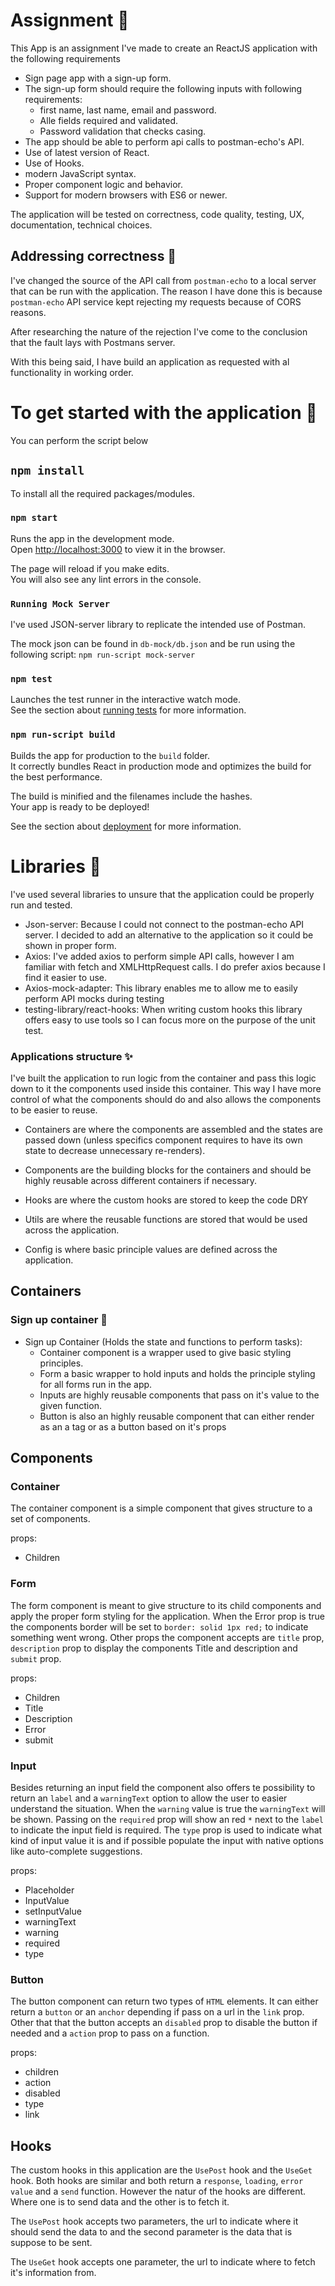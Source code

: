 # Assignment 🚀
This App is an assignment I've made to create an ReactJS application with the following requirements

- Sign page app with a sign-up form.
- The sign-up form should require the following inputs with following requirements:
    - first name, last name, email and password.
    - Alle fields required and validated.
    - Password validation that checks casing.
- The app should be able to perform api calls to postman-echo's API.
- Use of latest version of React.
- Use of Hooks.
- modern JavaScript syntax.
- Proper component logic and behavior.
- Support for modern browsers with ES6 or newer.

The application will be tested on correctness, code quality, testing, UX, documentation, technical choices.

## Addressing correctness 🚧 
I've changed the source of the API call from `postman-echo` to a local server that can be run with the application. The reason I have done this is because `postman-echo` API service kept rejecting my requests because of CORS reasons. 

After researching the nature of the rejection I've come to the conclusion that the fault lays with Postmans server.

With this being said, I have build an application as requested with al functionality in working order.

# To get started with the application 💼

You can perform the script below

## `npm install`

To install all the required packages/modules.

### `npm start`

Runs the app in the development mode.\
Open [http://localhost:3000](http://localhost:3000) to view it in the browser.

The page will reload if you make edits.\
You will also see any lint errors in the console.

### `Running Mock Server`

I've used JSON-server library to replicate the intended use of Postman.

The mock json can be found in `db-mock/db.json` and be run using the following script: `npm run-script mock-server`

### `npm test`

Launches the test runner in the interactive watch mode.\
See the section about [running tests](https://facebook.github.io/create-react-app/docs/running-tests) for more information.

### `npm run-script build`

Builds the app for production to the `build` folder.\
It correctly bundles React in production mode and optimizes the build for the best performance.

The build is minified and the filenames include the hashes.\
Your app is ready to be deployed!

See the section about [deployment](https://facebook.github.io/create-react-app/docs/deployment) for more information.


# Libraries 🔧
I've used several libraries to unsure that the application could be properly run and tested.

- Json-server: Because I could not connect to the postman-echo API server. I decided to add an alternative to the application so it could be shown in proper form.
- Axios: I've added axios to perform simple API calls, however I am familiar with fetch and XMLHttpRequest calls. I do prefer axios because I find it easier to use.
- Axios-mock-adapter: This library enables me to allow me to easily perform API mocks during testing
- testing-library/react-hooks: When writing custom hooks this library offers easy to use tools so I can focus more on the purpose of the unit test.



### Applications structure ✨

I've built the application to run logic from the container and pass this logic down to it the components used inside this container.
This way I have more control of what the components should do and also allows the components to be easier to reuse.

- Containers are where the components are assembled and the states are passed down (unless specifics component requires to have its own state to decrease unnecessary re-renders).

- Components are the building blocks for the containers and should be highly reusable across different containers if necessary. 

- Hooks are where the custom hooks are stored to keep the code DRY

- Utils are where the reusable functions are stored that would be used across the application.

- Config is where basic principle values are defined across the application.

## Containers

### Sign up container 🔖

- Sign up Container (Holds the state and functions to perform tasks):
    - Container component is a wrapper used to give basic styling principles.
    - Form a basic wrapper to hold inputs and holds the principle styling for all forms run in the app.
    - Inputs are highly reusable components that pass on it's value to the given function.
    - Button is also an highly reusable component that can either render as an a tag or as a button based on it's props

## Components

### Container
The container component is a simple component that gives structure to a set of components.

props:
- Children

### Form
The form component is meant to give structure to its child components and apply the proper form styling for the application.
When the Error prop is true the components border will be set to `border: solid 1px red;` to indicate something went wrong.
Other props the component accepts are `title` prop, `description` prop to display the components Title and description and `submit` prop. 

props:
- Children
- Title
- Description
- Error
- submit

### Input
Besides returning an input field the component also offers te possibility to return an `label` and a `warningText` option to allow the user to easier understand the situation.
When the `warning` value is true the `warningText` will  be shown. Passing on the `required` prop will show an  red `*` next to the `label` to indicate the input field is required.
The `type` prop is used to indicate what kind of input value it is and if possible populate the input with native options like auto-complete suggestions.

props:
- Placeholder
- InputValue
- setInputValue
- warningText
- warning
- required
- type

### Button
The button component can return two types of `HTML` elements. It can either return a `button` or an `anchor` depending if pass on a url in the `link` prop.
Other that that the button accepts an `disabled` prop to disable the button if needed and a `action` prop to pass on a function.

props:
- children
- action
- disabled
- type
- link


## Hooks 
The custom hooks in this application are the `UsePost` hook and the `UseGet` hook. Both hooks are similar and both return a `response`, `loading`, `error` `value` and a `send` function. However the natur of the hooks are different. Where one is to send data and the other is to fetch it.

The `UsePost` hook accepts two parameters, the url to indicate where it should send the data to and the second parameter is the  data that is suppose to be sent.

The `UseGet` hook accepts one parameter, the url to indicate where to fetch it's information from.